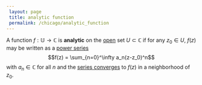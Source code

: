 ```yaml
---
 layout: page
 title: analytic function
 permalink: /chicago/analytic_function
---
```

A function $f:\mathbb U\to \mathbb C$ is **analytic** on the [open](https://defsmath.github.io/DefsMath/open) set $U\subset\mathbb C$ if for any $z_0\in U$, $f(z)$ may be written as a [power series](https://defsmath.github.io/DefsMath/power_series)$$f(z) = \sum_{n=0}^\infty a_n(z-z_0)^n$$ with $a_n \in \mathbb C$ for all $n$ and the [series converges](https://defsmath.github.io/DefsMath/series_convergence) to $f(z)$ in a neighborhood of $z_0$. 
